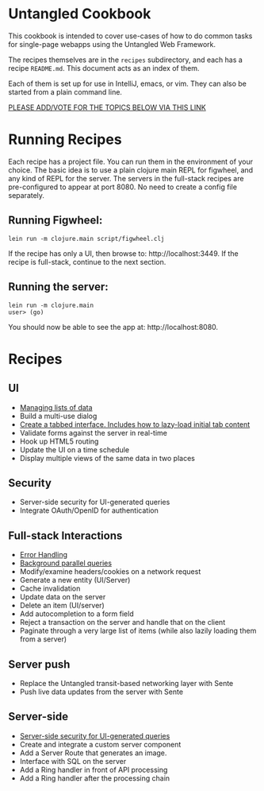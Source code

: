 # Untangled Cookbook

This cookbook is intended to cover use-cases of how to do common tasks for single-page webapps using the 
Untangled Web Framework.

The recipes themselves are in the `recipes` subdirectory, and each has a recipe `README.md`. This document
acts as an index of them.

Each of them is set up for use in IntelliJ, emacs, or vim. They can also be started from a plain command line.

[PLEASE ADD/VOTE FOR THE TOPICS BELOW VIA THIS LINK](https://github.com/untangled-web/untangled-cookbook/wiki)

# Running Recipes

Each recipe has a project file. You can run them in the environment of your choice. The basic idea is to use a 
plain clojure main REPL for figwheel, and any kind of REPL for the server. The servers in the full-stack recipes
are pre-configured to appear at port 8080. No need to create a config file separately.

## Running Figwheel:

```
lein run -m clojure.main script/figwheel.clj
```

If the recipe has only a UI, then browse to: http://localhost:3449. If
the recipe is full-stack, continue to the next section.

## Running the server:

```
lein run -m clojure.main
user> (go)
```

You should now be able to see the app at: http://localhost:8080.

# Recipes

## UI

- [Managing lists of data](recipes/lists)
- Build a multi-use dialog
- [Create a tabbed interface. Includes how to lazy-load initial tab content](recipes/tabbed-interface)
- Validate forms against the server in real-time
- Hook up HTML5 routing
- Update the UI on a time schedule
- Display multiple views of the same data in two places

## Security 

- Server-side security for UI-generated queries
- Integrate OAuth/OpenID for authentication

## Full-stack Interactions

- [Error Handling](recipes/error-handling)
- [Background parallel queries](recipes/background-loads)
- Modify/examine headers/cookies on a network request
- Generate a new entity (UI/Server)
- Cache invalidation
- Update data on the server
- Delete an item (UI/server)
- Add autocompletion to a form field
- Reject a transaction on the server and handle that on the client
- Paginate through a very large list of items (while also lazily loading them from a server)

## Server push

- Replace the Untangled transit-based networking layer with Sente
- Push live data updates from the server with Sente

## Server-side

- [Server-side security for UI-generated queries](recipes/server-query-security)
- Create and integrate a custom server component
- Add a Server Route that generates an image.
- Interface with SQL on the server
- Add a Ring handler in front of API processing
- Add a Ring handler after the processing chain

